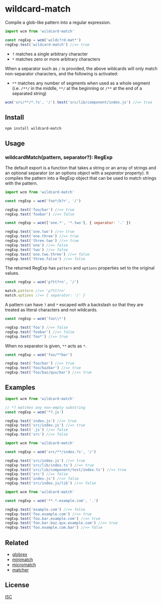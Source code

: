# wildcard-match

Compile a glob-like pattern into a regular expression.

```js
import wcm from 'wildcard-match'

const regExp = wcm('wildc?rd-mat*')
regExp.test('wildcard-match') //=> true
```

- `?` matches a single arbitrary character
- `*` matches zero or more arbitrary characters

When a separator such as `/` is provided, the above wildcards will only match non-separator characters, and the following is activated:

- `**` matches any number of segments when used as a whole segment (i.e. `/**/` in the middle, `**/` at the beginning or `/**` at the end of a separated string)

```js
wcm('src/**/*.?s', '/').test('src/lib/component/index.js') //=> true
```

## Install

`npm install wildcard-match`

## Usage

### wildcardMatch(pattern, separator?): RegExp

The default export is a function that takes a string or an array of strings and an optional
separator (or an options object with a _separator_ property). It compiles the pattern into
a RegExp object that can be used to match strings with the pattern.

```js
import wcm from 'wildcard-match'

const regExp = wcm('foo*/b?r', '/')

regExp.test('foo/bar') //=> true
regExp.test('foobar') //=> false
```

```js
const regExp = wcm(['one.*', '*.two'], { separator: '.' })

regExp.test('one.two') //=> true
regExp.test('one.three') //=> true
regExp.test('three.two') //=> true
regExp.test('one') //=> false
regExp.test('two') //=> false
regExp.test('one.two.three') //=> false
regExp.test('three.false') //=> false
```

The returned RegExp has `pattern` and `options` properties set to the original values.

```js
const regExp = wcm('p?tt?rn', '/')

match.pattern //=> 'p?tt?rn'
match.options //=> { separator: '/' }
```

A pattern can have `?` and `*` escaped with a backslash so that they are treated as literal characters and not wildcards.

```js
const regExp = wcm('foo\\*')

regExp.test('foo') //=> false
regExp.test('foobar') //=> false
regExp.test('foo*') //=> true
```

When no separator is given, `**` acts as `*`.

```js
const regExp = wcm('foo/**bar')

regExp.test('foo/bar') //=> true
regExp.test('foo/bazbar') //=> true
regExp.test('foo/baz/qux/bar') //=> true
```

## Examples

```js
import wcm from 'wildcard-match'

// *? matches any non-empty substring
const regExp = wcm('*?.js')

regExp.test('index.js') //=> true
regExp.test('src/index.js') //=> true
regExp.test('.js') //=> false
regExp.test('src') //=> false
```

```js
import wcm from 'wildcard-match'

const regExp = wcm('src/**/index.?s', '/')

regExp.test('src/index.js') //=> true
regExp.test('src/lib/index.ts') //=> true
regExp.test('src/lib/component/test/index.ts') //=> true
regExp.test('src') //=> false
regExp.test('index.js') //=> false
regExp.test('src/index.js/lib') //=> false
```

```js
import wcm from 'wildcard-match'

const regExp = wcm('**.*.example.com', '.')

regExp.test('example.com') //=> false
regExp.test('foo.example.com') //=> true
regExp.test('foo.bar.example.com') //=> true
regExp.test('foo.bar.baz.qux.example.com') //=> true
regExp.test('foo.example.com.bar') //=> false
```

## Related

- [globrex](https://github.com/terkelg/globrex)
- [minimatch](https://github.com/isaacs/minimatch)
- [micromatch](https://github.com/micromatch/micromatch)
- [matcher](https://github.com/sindresorhus/matcher)

## License

[ISC](LICENSE)

